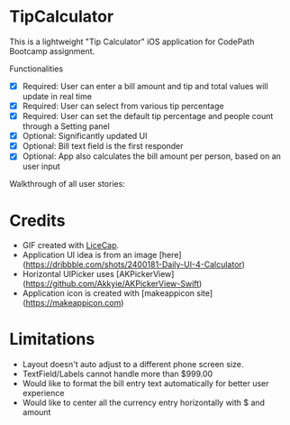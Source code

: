 # TipCalculator

This is a lightweight "Tip Calculator" iOS application for CodePath Bootcamp assignment.

Functionalities

 * [x] Required: User can enter a bill amount and tip and total values will update in real time
 * [x] Required: User can select from various tip percentage
 * [x] Required: User can set the default tip percentage and people count through a Setting panel
 * [x] Optional: Significantly updated UI
 * [x] Optional: Bill text field is the first responder
 * [x] Optional: App also calculates the bill amount per person, based on an user input

Walkthrough of all user stories:


# Credits

 * GIF created with [LiceCap](http://www.cockos.com/licecap/).
 * Application UI idea is from an image [here] (https://dribbble.com/shots/2400181-Daily-UI-4-Calculator)
 * Horizontal UIPicker uses [AKPickerView] (https://github.com/Akkyie/AKPickerView-Swift)
 * Application icon is created with [makeappicon site] (https://makeappicon.com)

# Limitations

 * Layout doesn't auto adjust to a different phone screen size.  
 * TextField/Labels cannot handle more than $999.00 
 * Would like to format the bill entry text automatically for better user experience
 * Would like to center all the currency entry horizontally with $ and amount
